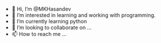 - 👋 Hi, I’m @MKHasandev
- 👀 I’m interested in learning and working with programming.
- 🌱 I’m currently learning python
- 💞️ I’m looking to collaborate on ...
- 📫 How to reach me ...

<!---
MKHasandev/MKHasandev is a ✨ special ✨ repository because its `README.md` (this file) appears on your GitHub profile.
You can click the Preview link to take a look at your changes.
--->
